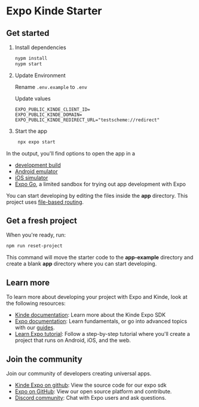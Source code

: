 # Expo Kinde Starter

## Get started

1. Install dependencies

   ```bash
   nypm install
   nypm start
   ```

2. Update Environment

   Rename `.env.example` to `.env`

   Update values

   ```
   EXPO_PUBLIC_KINDE_CLIENT_ID=
   EXPO_PUBLIC_KINDE_DOMAIN=
   EXPO_PUBLIC_KINDE_REDIRECT_URL="testscheme://redirect"
   ```

3. Start the app

   ```bash
    npx expo start
   ```

In the output, you'll find options to open the app in a

- [development build](https://docs.expo.dev/develop/development-builds/introduction/)
- [Android emulator](https://docs.expo.dev/workflow/android-studio-emulator/)
- [iOS simulator](https://docs.expo.dev/workflow/ios-simulator/)
- [Expo Go](https://expo.dev/go), a limited sandbox for trying out app development with Expo

You can start developing by editing the files inside the **app** directory. This project uses [file-based routing](https://docs.expo.dev/router/introduction).

## Get a fresh project

When you're ready, run:

```bash
npm run reset-project
```

This command will move the starter code to the **app-example** directory and create a blank **app** directory where you can start developing.

## Learn more

To learn more about developing your project with Expo and Kinde, look at the following resources:
- [Kinde documentation](https://docs.kinde.com/developer-tools/sdks/native/expo/): Learn more about the Kinde Expo SDK
- [Expo documentation](https://docs.expo.dev/): Learn fundamentals, or go into advanced topics with our [guides](https://docs.expo.dev/guides).
- [Learn Expo tutorial](https://docs.expo.dev/tutorial/introduction/): Follow a step-by-step tutorial where you'll create a project that runs on Android, iOS, and the web.

## Join the community

Join our community of developers creating universal apps.
- [Kinde Expo on github](https://github.com/kinde-oss/expo): View the source code for our expo sdk
- [Expo on GitHub](https://github.com/expo/expo): View our open source platform and contribute.
- [Discord community](https://chat.expo.dev): Chat with Expo users and ask questions.
